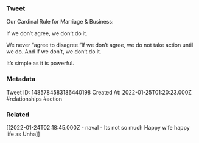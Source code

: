 ### Tweet
Our Cardinal Rule for Marriage &amp; Business:

If we don’t agree, we don’t do it.

We never “agree to disagree.”If we don’t agree, we do not take action until we do. And if we don’t, we don’t do it.

It’s simple as it is powerful.

### Metadata
Tweet ID: 1485784583186440198
Created At: 2022-01-25T01:20:23.000Z
#relationships 
#action

### Related
[[2022-01-24T02:18:45.000Z - naval - Its not so much Happy wife happy life as Unha]]

